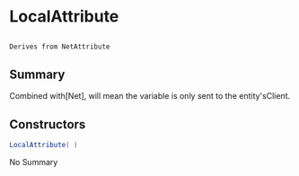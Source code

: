 # LocalAttribute

## 
```c#
Derives from NetAttribute
```

## Summary

Combined with[Net], will mean the variable is only sent to the entity'sClient.
## Constructors

```c#
LocalAttribute( ) 
```
No Summary

